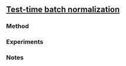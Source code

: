 ## [Test-time batch normalization](https://arxiv.org/abs/2205.10210)

### Method

### Experiments

### Notes
